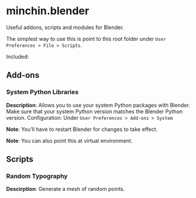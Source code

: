 minchin.blender
===============

Useful addons, scripts and modules for Blender.

The simplest way to use this is point to this root folder under `User
Preferences > File > Scripts`.

Included:

Add-ons
-------

### System Python Libraries

**Description**: Allows you to use your system Python packages with Blender. Make
sure that your system Python version matches the Blender Python version.
Configuration: Under `User Preferences > Add-ons > System`

**Note**: You'll have to restart Blender for changes to take effect.

**Note**: You can also point this at virtual environment.

Scripts
-------

### Random Typography

**Descirption**: Generate a mesh of random points.
